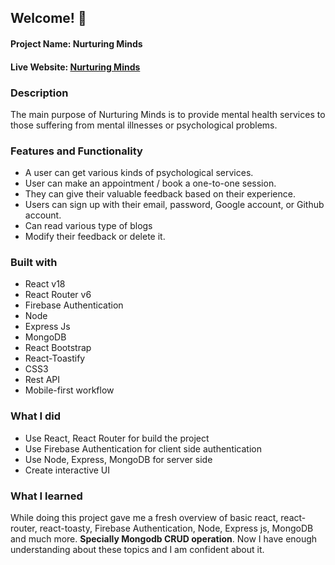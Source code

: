 ## Welcome! 👋

#### Project Name: Nurturing Minds

#### Live Website: <a href="https://nurturing-minds-client-side.web.app/">Nurturing Minds</a>

### Description

The main purpose of Nurturing Minds is to provide mental health services to those suffering from mental illnesses or psychological problems.

### Features and Functionality

<ul>
<li>A user can get various kinds of psychological services.</li>
<li> User can make an appointment / book a one-to-one session. </li>
<li> They can give their valuable feedback based on their experience.</li> 
<li> Users can sign up with their email, password, Google account, or Github account.</li>
<li> Can read various type of blogs</li>
<li> Modify their feedback or delete it. </li>
</ul>

### Built with

- React v18
- React Router v6
- Firebase Authentication
- Node
- Express Js
- MongoDB
- React Bootstrap
- React-Toastify
- CSS3
- Rest API
- Mobile-first workflow

### What I did

<ul>
<li>Use React, React Router for build the project </li>
<li> Use Firebase Authentication for client side authentication</li>
<li> Use Node, Express, MongoDB for server side </li>
<li> Create interactive UI </li>
</ul>

### What I learned

While doing this project gave me a fresh overview of basic react, react-router, react-toasty, Firebase Authentication, Node, Express js, MongoDB and much more. <strong> Specially Mongodb CRUD operation</strong>. Now I have enough understanding about these topics and I am confident about it.
